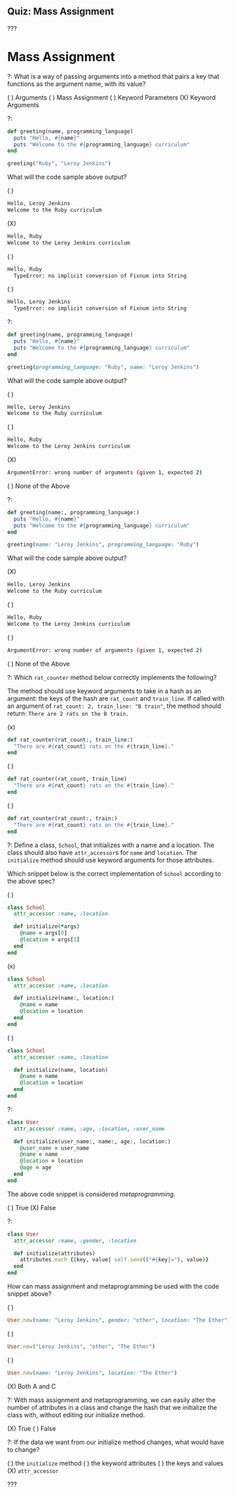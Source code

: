 ## Quiz: Mass Assignment

???

# Mass Assignment

?: What is a way of passing arguments into a method that pairs a key that functions as the argument name, with its value?

( ) Arguments ( ) Mass Assignment ( ) Keyword Parameters (X) Keyword Arguments

?:

```ruby
def greeting(name, programming_language)
  puts "Hello, #{name}"
  puts "Welcome to the #{programming_language} curriculum"
end

greeting("Ruby", "Leroy Jenkins")
```

What will the code sample above output?

( )
```bash
Hello, Leroy Jenkins
Welcome to the Ruby curriculum
```
(X)
```bash
Hello, Ruby
Welcome to the Leroy Jenkins curriculum
```
( )
```bash
Hello, Ruby
  TypeError: no implicit conversion of Fixnum into String
```
( )
```bash
Hello, Leroy Jenkins
  TypeError: no implicit conversion of Fixnum into String
```

?:

```ruby
def greeting(name, programming_language)
  puts "Hello, #{name}"
  puts "Welcome to the #{programming_language} curriculum"
end

greeting(programming_language: "Ruby", name: "Leroy Jenkins")
```

What will the code sample above output?

( )
```bash
Hello, Leroy Jenkins
Welcome to the Ruby curriculum
```
( )
```bash
Hello, Ruby
Welcome to the Leroy Jenkins curriculum
```
(X)
```bash
ArgumentError: wrong number of arguments (given 1, expected 2)
```
( ) None of the Above

?:

```ruby
def greeting(name:, programming_language:)
  puts "Hello, #{name}"
  puts "Welcome to the #{programming_language} curriculum"
end

greeting(name: "Leroy Jenkins", programming_language: "Ruby")
```

What will the code sample above output?

(X)
```bash
Hello, Leroy Jenkins
Welcome to the Ruby curriculum
```
( )
```bash
Hello, Ruby
Welcome to the Leroy Jenkins curriculum
```
( )
```bash
ArgumentError: wrong number of arguments (given 1, expected 2)
```
( ) None of the Above


?: Which `rat_counter` method below correctly implements the following?

The method should use keyword arguments to take in a hash as an argument: the keys of the hash are `rat_count` and `train_line`. If called with an argument of `rat_count: 2, train_line: "B train"`, the method should return: `There are 2 rats on the B train.`


(x)
``` ruby
def rat_counter(rat_count:, train_line:)
  "There are #{rat_count} rats on the #{train_line}."
end
```
( )
``` ruby
def rat_counter(rat_count, train_line)
  "There are #{rat_count} rats on the #{train_line}."
end
```
( )
``` ruby
def rat_counter(rat_count:, train:)
  "There are #{rat_count} rats on the #{train_line}."
end
```

?: Define a class, `School`, that initializes with a name and a location. The class should also have `attr_accessor`s for `name` and `location`. The `initialize` method should use keyword arguments for those attributes.

Which snippet below is the correct implementation of `School` according to the above spec?


( )
``` ruby
class School
  attr_accessor :name, :location

  def initialize(*args)
    @name = args[0]
    @location = args[1]
  end
end
```
(x)
``` ruby
class School
  attr_accessor :name, :location

  def initialize(name:, location:)
    @name = name
    @location = location
  end
end
```
( )
``` ruby
class School
  attr_accessor :name, :location

  def initialize(name, location)
    @name = name
    @location = location
  end
end
```

?:

```ruby
class User
  attr_accessor :name, :age, :location, :user_name

  def initialize(user_name:, name:, age:, location:)
    @user_name = user_name
    @name = name
    @location = location
    @age = age
  end
end
```

The above code snippet is considered _metaprogramming_.

( ) True (X) False

?:

```ruby
class User
  attr_accessor :name, :gender, :location

  def initialize(attributes)
    attributes.each {|key, value| self.send(("#{key}="), value)}
  end
end
```

How can mass assignment and metaprogramming be used with the code snippet above?

( )
```ruby
User.new(name: "Leroy Jenkins", gender: "other", location: "The Ether")
```
( )
```ruby
User.new("Leroy Jenkins", "other", "The Ether")
```
( )
```ruby
User.new(name: "Leroy Jenkins", location: "The Ether")
```
(X) Both A and C

?: With mass assignment and metaprogramming, we can easily alter the number of attributes in a class and change the hash that we initialize the class with, without editing our initialize method. 

(X) True ( ) False

?: If the data we want from our initialize method changes, what would have to change?

( ) the `initialize` method ( ) the keyword attributes ( ) the keys and values (X) `attr_accessor`

???
